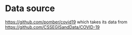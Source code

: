 # Data source

https://github.com/pomber/covid19
which takes its data from
https://github.com/CSSEGISandData/COVID-19
